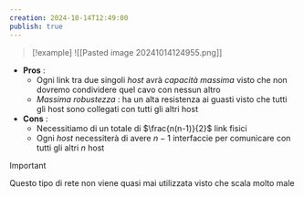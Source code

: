 ```yaml
---
creation: 2024-10-14T12:49:00
publish: true
---
```

>[!example] 
>![[Pasted image 20241014124955.png]]

+ **Pros** : 
	+ Ogni link tra due singoli *host* avrà *capacità massima* visto che non dovremo condividere quel cavo con nessun altro
	+ *Massima robustezza* : ha un alta resistenza ai guasti visto che tutti gli host sono collegati con tutti gli altri host 
+ **Cons** : 
	+ Necessitiamo di un totale di $\frac{n(n-1)}{2}$ link fisici
	+ Ogni *host* necessiterà di avere $n-1$ interfaccie per comunicare con tutti gli altri $n$ host

>[!important] 
>Questo tipo di rete non viene quasi mai utilizzata visto che scala molto male